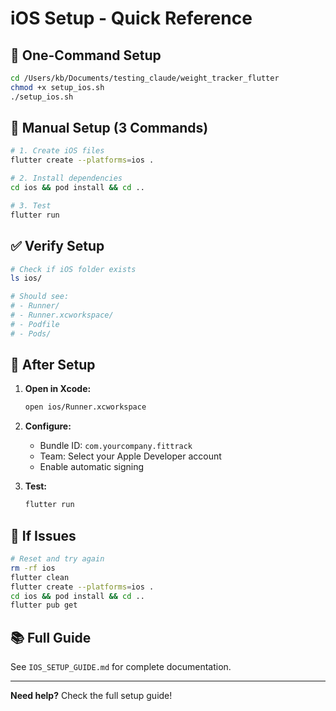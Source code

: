 # iOS Setup - Quick Reference

## 🚀 One-Command Setup

```bash
cd /Users/kb/Documents/testing_claude/weight_tracker_flutter
chmod +x setup_ios.sh
./setup_ios.sh
```

## 📝 Manual Setup (3 Commands)

```bash
# 1. Create iOS files
flutter create --platforms=ios .

# 2. Install dependencies
cd ios && pod install && cd ..

# 3. Test
flutter run
```

## ✅ Verify Setup

```bash
# Check if iOS folder exists
ls ios/

# Should see:
# - Runner/
# - Runner.xcworkspace/
# - Podfile
# - Pods/
```

## 🔧 After Setup

1. **Open in Xcode:**
   ```bash
   open ios/Runner.xcworkspace
   ```

2. **Configure:**
   - Bundle ID: `com.yourcompany.fittrack`
   - Team: Select your Apple Developer account
   - Enable automatic signing

3. **Test:**
   ```bash
   flutter run
   ```

## 🐛 If Issues

```bash
# Reset and try again
rm -rf ios
flutter clean
flutter create --platforms=ios .
cd ios && pod install && cd ..
flutter pub get
```

## 📚 Full Guide

See `IOS_SETUP_GUIDE.md` for complete documentation.

---

**Need help?** Check the full setup guide!
